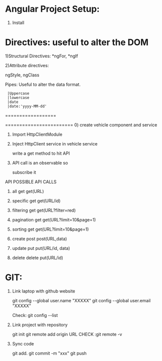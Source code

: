 Angular Project Setup:
=====================

1) Install 


Directives: useful to alter the DOM
===========

1)Structural Directives:
   *ngFor, *ngIf

2)Attribute directives:
   
   ngStyle, ngClass

Pipes: Useful to alter the data format.

     |Uppercase
     |lowercase
     |date
     |date:'yyyy-MM-dd'


<!-- DATA FLOW -->
==================


<!-- API Integration -->
========================
0) create vehicle component and service

1) Import HttpClientModule

2) Inject HttpClient service in vehicle service
   
   write a get method to hit API

3) API call is an observable so
   
   subscribe it 
   

API POSSIBLE API CALLS

1) all          get         get(URL)

2) specific     get         get(URL/id)

3) filtering    get         get(URL?filter=red)

4) pagination   get         get(URL?limit=10&page=1)

5) sorting      get         get(URL?limit=10&page=1)

6) create       post        post(URL,data)

7) update       put         put(URL/id, data)

8) delete       delete      put(URL/id)




GIT:
=====

1) Link laptop with github website

   git config --global user.name  "XXXXX"
   git config --global user.email  "XXXXX"

   Check: git config --list


2) Link project with repository

    git init
    git remote add origin URL
    CHECK :git remote -v

3) Sync code

   git add.
   git commit -m "xxx"
   git push




